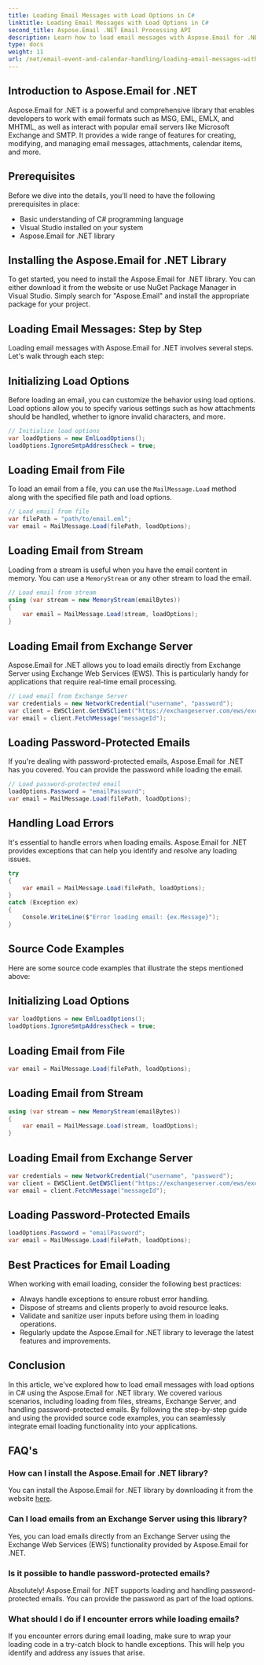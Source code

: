 ```yaml
---
title: Loading Email Messages with Load Options in C#
linktitle: Loading Email Messages with Load Options in C#
second_title: Aspose.Email .NET Email Processing API
description: Learn how to load email messages with Aspose.Email for .NET in C#. Explore step-by-step guide and source code examples for effective email handling.
type: docs
weight: 11
url: /net/email-event-and-calendar-handling/loading-email-messages-with-load-options-in-csharp/
---
```


## Introduction to Aspose.Email for .NET

Aspose.Email for .NET is a powerful and comprehensive library that enables developers to work with email formats such as MSG, EML, EMLX, and MHTML, as well as interact with popular email servers like Microsoft Exchange and SMTP. It provides a wide range of features for creating, modifying, and managing email messages, attachments, calendar items, and more.

## Prerequisites

Before we dive into the details, you'll need to have the following prerequisites in place:

- Basic understanding of C# programming language
- Visual Studio installed on your system
- Aspose.Email for .NET library

## Installing the Aspose.Email for .NET Library

To get started, you need to install the Aspose.Email for .NET library. You can either download it from the website or use NuGet Package Manager in Visual Studio. Simply search for "Aspose.Email" and install the appropriate package for your project.

## Loading Email Messages: Step by Step

Loading email messages with Aspose.Email for .NET involves several steps. Let's walk through each step:

## Initializing Load Options

Before loading an email, you can customize the behavior using load options. Load options allow you to specify various settings such as how attachments should be handled, whether to ignore invalid characters, and more.

```csharp
// Initialize load options
var loadOptions = new EmlLoadOptions();
loadOptions.IgnoreSmtpAddressCheck = true;
```

## Loading Email from File

To load an email from a file, you can use the `MailMessage.Load` method along with the specified file path and load options.

```csharp
// Load email from file
var filePath = "path/to/email.eml";
var email = MailMessage.Load(filePath, loadOptions);
```

## Loading Email from Stream

Loading from a stream is useful when you have the email content in memory. You can use a `MemoryStream` or any other stream to load the email.

```csharp
// Load email from stream
using (var stream = new MemoryStream(emailBytes))
{
    var email = MailMessage.Load(stream, loadOptions);
}
```

## Loading Email from Exchange Server

Aspose.Email for .NET allows you to load emails directly from Exchange Server using Exchange Web Services (EWS). This is particularly handy for applications that require real-time email processing.

```csharp
// Load email from Exchange Server
var credentials = new NetworkCredential("username", "password");
var client = EWSClient.GetEWSClient("https://exchangeserver.com/ews/exchange.asmx", credentials);
var email = client.FetchMessage("messageId");
```

## Loading Password-Protected Emails

If you're dealing with password-protected emails, Aspose.Email for .NET has you covered. You can provide the password while loading the email.

```csharp
// Load password-protected email
loadOptions.Password = "emailPassword";
var email = MailMessage.Load(filePath, loadOptions);
```

## Handling Load Errors

It's essential to handle errors when loading emails. Aspose.Email for .NET provides exceptions that can help you identify and resolve any loading issues.

```csharp
try
{
    var email = MailMessage.Load(filePath, loadOptions);
}
catch (Exception ex)
{
    Console.WriteLine($"Error loading email: {ex.Message}");
}
```

## Source Code Examples

Here are some source code examples that illustrate the steps mentioned above:

## Initializing Load Options

```csharp
var loadOptions = new EmlLoadOptions();
loadOptions.IgnoreSmtpAddressCheck = true;
```

## Loading Email from File

```csharp
var email = MailMessage.Load(filePath, loadOptions);
```

## Loading Email from Stream

```csharp
using (var stream = new MemoryStream(emailBytes))
{
    var email = MailMessage.Load(stream, loadOptions);
}
```

## Loading Email from Exchange Server

```csharp
var credentials = new NetworkCredential("username", "password");
var client = EWSClient.GetEWSClient("https://exchangeserver.com/ews/exchange.asmx", credentials);
var email = client.FetchMessage("messageId");
```

## Loading Password-Protected Emails

```csharp
loadOptions.Password = "emailPassword";
var email = MailMessage.Load(filePath, loadOptions);
```

## Best Practices for Email Loading

When working with email loading, consider the following best practices:

- Always handle exceptions to ensure robust error handling.
- Dispose of streams and clients properly to avoid resource leaks.
- Validate and sanitize user inputs before using them in loading operations.
- Regularly update the Aspose.Email for .NET library to leverage the latest features and improvements.

## Conclusion

In this article, we've explored how to load email messages with load options in C# using the Aspose.Email for .NET library. We covered various scenarios, including loading from files, streams, Exchange Server, and handling password-protected emails. By following the step-by-step guide and using the provided source code examples, you can seamlessly integrate email loading functionality into your applications.

## FAQ's

### How can I install the Aspose.Email for .NET library?

You can install the Aspose.Email for .NET library by downloading it from the website [here](https://releases.aspose.com/email/net).

### Can I load emails from an Exchange Server using this library?

Yes, you can load emails directly from an Exchange Server using the Exchange Web Services (EWS) functionality provided by Aspose.Email for .NET.

### Is it possible to handle password-protected emails?

Absolutely! Aspose.Email for .NET supports loading and handling password-protected emails. You can provide the password as part of the load options.

### What should I do if I encounter errors while loading emails?

If you encounter errors during email loading, make sure to wrap your loading code in a try-catch block to handle exceptions. This will help you identify and address any issues that arise.
